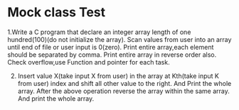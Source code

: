 # Mock class Test

1.Write a C program that declare an integer array length of one hundred(100)(do not initialize the array). Scan values from user into an array until end of file or user input is     0(zero). Print entire array,each element should be separated by comma. Print entire array in reverse order also. Check overflow,use Function and pointer for each task.

2. Insert value X(take input X from user) in the array at Kth(take input K from user) index and shift all other value to the right. And Print the whole array. After the
   above operation reverse the array within the same array. And print the whole array.
